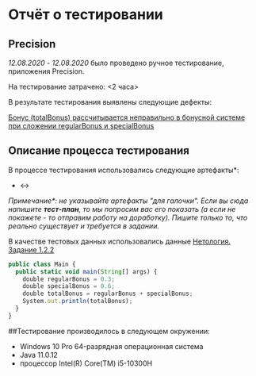 # Отчёт о тестировании 

## Precision

*12.08.2020* - *12.08.2020* было проведено ручное тестирование, приложения Precision.

На тестирование затрачено: <2 часа>

В результате тестирования выявлены следующие дефекты:

[Бонус (totalBonus) рассчитывается неправильно в бонусной системе при сложении regularBonus и specialBonus](https://github.com/19Mikhail90/1.2.2_Java/issues/1#issue-966946249)
## Описание процесса тестирования

В процессе тестирования использовались следующие артефакты*:
* <->

*Примечание\*: не указывайте артефакты "для галочки". Если вы сюда напишите **тест-план**, то мы попросим вас его показать (а если не покажете - то отправим работу на доработку). Пишите только то, что реально существует и требуется в задании.*

В качестве тестовых данных использовались данные [Нетология. Задание 1.2.2](https://github.com/netology-code/javaqa-homeworks/tree/master/programming) 

``` javascript
public class Main {
  public static void main(String[] args) {
    double regularBonus = 0.3;
    double specialBonus = 0.6;
    double totalBonus = regularBonus + specialBonus;
    System.out.println(totalBonus);
  }
}

```

##Тестирование производилось в следующем окружении:
* Windows 10 Pro  64-разрядная операционная система
* Java 11.0.12
* процессор Intel(R) Core(TM) i5-10300H

   

   